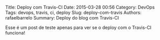 Title: Deploy com Travis-CI
Date: 2015-03-28 00:56
Category: DevOps
Tags: devops, travis, ci, deploy
Slug: deploy-com-travis
Authors: rafaelbarrelo
Summary: Deploy do blog com Travis-CI

Esse é um post de teste apenas para ver se o deploy com o Travis-CI funciona!
